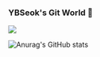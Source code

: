 ### YBSeok's Git World 👋

<a target="_blank"><img src="https://img.shields.io/badge/soberyl4304@gmail.com-000000?style=plastic&logo=00AC47&logoColor=333333"/></a>

![Anurag's GitHub stats](https://github-readme-stats.vercel.app/api?YBSeok=anuraghazra&theme=react&show_icons=true)
